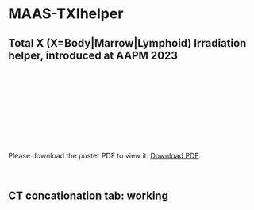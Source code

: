 # MAAS-TXIhelper

## Total X (X=Body|Marrow|Lymphoid) Irradiation helper, introduced at AAPM 2023
<object data="https://medicalaffairs.varian.com/download/AAPM2023_eposter_TXIHelper.pdf" type="application/pdf" width="700px" height="700px">
    <embed src="https://medicalaffairs.varian.com/download/AAPM2023_eposter_TXIHelper.pdf">
        <p>Please download the poster PDF to view it: <a href="https://medicalaffairs.varian.com/download/AAPM2023_eposter_TXIHelper.pdf">Download PDF</a>.</p>
    </embed>
</object>
<br>

## CT concationation tab: working

